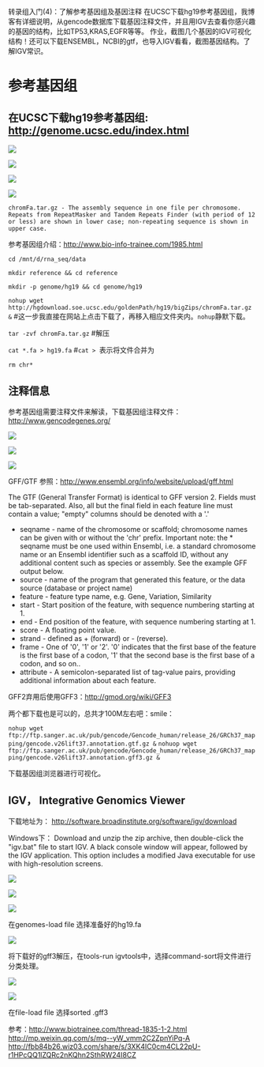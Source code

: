 转录组入门(4)：了解参考基因组及基因注释
在UCSC下载hg19参考基因组，我博客有详细说明，从gencode数据库下载基因注释文件，并且用IGV去查看你感兴趣的基因的结构，比如TP53,KRAS,EGFR等等。
作业，截图几个基因的IGV可视化结构！还可以下载ENSEMBL，NCBI的gtf，也导入IGV看看，截图基因结构。了解IGV常识。

参考基因组
=======
在UCSC下载hg19参考基因组: http://genome.ucsc.edu/index.html
-----

![](https://github.com/CLDIAO/learning-RNA-Seq/blob/master/graph/1.jpg)

![](https://github.com/CLDIAO/learning-RNA-Seq/blob/master/graph/2.jpg)

![](https://github.com/CLDIAO/learning-RNA-Seq/blob/master/graph/3.jpg)

![](https://github.com/CLDIAO/learning-RNA-Seq/blob/master/graph/4.jpg)

`chromFa.tar.gz - The assembly sequence in one file per chromosome.
    Repeats from RepeatMasker and Tandem Repeats Finder (with period
    of 12 or less) are shown in lower case; non-repeating sequence is
    shown in upper case.`

参考基因组介绍：http://www.bio-info-trainee.com/1985.html

`cd /mnt/d/rna_seq/data`

`mkdir reference && cd reference`

`mkdir -p genome/hg19 && cd genome/hg19`

`nohup wget http://hgdownload.soe.ucsc.edu/goldenPath/hg19/bigZips/chromFa.tar.gz &` #这一步我直接在网站上点击下载了，再移入相应文件夹内。`nohup`静默下载。

`tar -zvf chromFa.tar.gz` #解压

`cat *.fa > hg19.fa` #`cat > `表示将文件合并为

`rm chr*`

注释信息
------
参考基因组需要注释文件来解读，下载基因组注释文件：http://www.gencodegenes.org/

![](https://github.com/CLDIAO/learning-RNA-Seq/blob/master/graph/5.jpg)

![](https://github.com/CLDIAO/learning-RNA-Seq/blob/master/graph/6.jpg)

![](https://github.com/CLDIAO/learning-RNA-Seq/blob/master/graph/7.jpg)

GFF/GTF 参照：http://www.ensembl.org/info/website/upload/gff.html

The GTF (General Transfer Format) is identical to GFF version 2.
Fields must be tab-separated. Also, all but the final field in each feature line must contain a value; "empty" columns should be denoted with a '.'

* seqname - name of the chromosome or scaffold; chromosome names can be given with or without the 'chr' prefix. Important note: the * seqname must be one used within Ensembl, i.e. a standard chromosome name or an Ensembl identifier such as a scaffold ID, without any additional content such as species or assembly. See the example GFF output below.
* source - name of the program that generated this feature, or the data source (database or project name)
* feature - feature type name, e.g. Gene, Variation, Similarity
* start - Start position of the feature, with sequence numbering starting at 1.
* end - End position of the feature, with sequence numbering starting at 1.
* score - A floating point value.
* strand - defined as + (forward) or - (reverse).
* frame - One of '0', '1' or '2'. '0' indicates that the first base of the feature is the first base of a codon, '1' that the second base is the first base of a codon, and so on..
* attribute - A semicolon-separated list of tag-value pairs, providing additional information about each feature.

GFF2弃用后使用GFF3：http://gmod.org/wiki/GFF3

两个都下载也是可以的，总共才100M左右吧：smile：

`nohup wget ftp://ftp.sanger.ac.uk/pub/gencode/Gencode_human/release_26/GRCh37_mapping/gencode.v26lift37.annotation.gtf.gz &`
`nohuop wget ftp://ftp.sanger.ac.uk/pub/gencode/Gencode_human/release_26/GRCh37_mapping/gencode.v26lift37.annotation.gff3.gz &`

下载基因组浏览器进行可视化。

IGV， Integrative Genomics Viewer
-------

下载地址为： http://software.broadinstitute.org/software/igv/download 

Windows下：
Download and unzip the zip archive, then double-click the "igv.bat" file to start IGV. A black console window will appear, followed by the IGV application. This option includes a modified Java executable for use with high-resolution screens.

![](https://github.com/CLDIAO/learning-RNA-Seq/blob/master/graph/8.jpg)

![](https://github.com/CLDIAO/learning-RNA-Seq/blob/master/graph/9.JPG)

![](https://github.com/CLDIAO/learning-RNA-Seq/blob/master/graph/10.JPG)

在genomes-load file 选择准备好的hg19.fa

![](https://github.com/CLDIAO/learning-RNA-Seq/blob/master/graph/11.png)

将下载好的gff3解压，在tools-run igvtools中，选择command-sort将文件进行分类处理。

![](https://github.com/CLDIAO/learning-RNA-Seq/blob/master/graph/12.png)

![](https://github.com/CLDIAO/learning-RNA-Seq/blob/master/graph/13.png)

在file-load file 选择sorted .gff3

参考：http://www.biotrainee.com/thread-1835-1-2.html
http://mp.weixin.qq.com/s/mq--yW_vmm2C2ZpnYiPq-A
http://fbb84b26.wiz03.com/share/s/3XK4IC0cm4CL22pU-r1HPcQQ1lZQRc2nKQhn2SthRW24I8CZ
